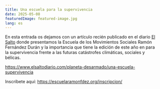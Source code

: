 ```yaml
---
title: Una escuela para la supervivencia
date: 2025-05-08
featuredImage: featured-image.jpg
lang: es
---
```


En esta entrada os dejamos con un artículo recién publicado en el diario [El Salto](https://www.elsaltodiario.com/) donde presentamos la Escuela de los Movimientos Sociales Ramón Fernández Durán y la importancia que tiene la edición de este año en para la supervivencia frente a las futuras catástrofes climáticas, sociales y bélicas.

https://www.elsaltodiario.com/planeta-desarmado/una-escuela-supervivencia

Inscríbete aquí: https://escuelaramonfdez.org/inscripcion/






